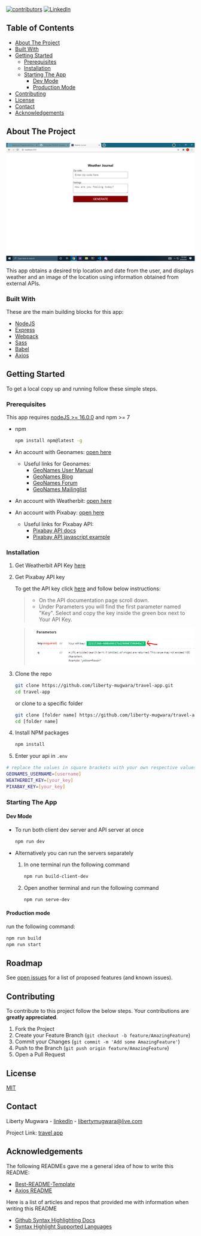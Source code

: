 [![contributors][contributors-shield]][contributors-url]
[![LinkedIn][linkedin-shield]][linkedin-url]

<!-- TABLE OF CONTENTS -->

## Table of Contents

- [About The Project](#about-the-project)
- [Built With](#built-with)
- [Getting Started](#getting-started)
  - [Prerequisites](#prerequisites)
  - [Installation](#installation)
  - [Starting The App](#starting-the-app)
    - [Dev Mode](#dev-mode)
    - [Production Mode](#production-mode)
- [Contributing](#contributing)
- [License](#license)
- [Contact](#contact)
- [Acknowledgements](#acknowledgements)

<!-- ABOUT THE PROJECT -->

## About The Project

[![Travel App screenshot][product-screenshot]](https://mugs-travel-app.herokuapp.com)

This app obtains a desired trip location and date from the user, and displays weather and an image of the location using information obtained from external APIs.

### Built With

These are the main building blocks for this app:

- [NodeJS](https://nodejs.org/)
- [Express](https://expressjs.com/)
- [Webpack](https://webpack.js.org/)
- [Sass](https://sass-lang.com/)
- [Babel](https://babeljs.io/)
- [Axios](https://github.com/axios/axios)

<!-- GETTING STARTED -->

## Getting Started

To get a local copy up and running follow these simple steps.

### Prerequisites

This app requires [nodeJS >= 16.0.0](https://nodejs.org/en/download/current/) and npm >= 7

- npm
  ```sh
  npm install npm@latest -g
  ```
- An account with Geonames: [open here](http://www.geonames.org/login)

  - Useful links for Geonames:
    - [GeoNames User Manual](http://www.geonames.org/manual.html)
    - [GeoNames Blog](http://geonames.wordpress.com)
    - [GeoNames Forum](http://forum.geonames.org)
    - [GeoNames Mailinglist](http://groups.google.com/group/geonames)

- An account with Weatherbit: [open here](https://www.weatherbit.io/account/create)
- An account with Pixabay: [open here](https://pixabay.com/)
  - Useful links for Pixabay API:
    - [Pixabay API docs](https://pixabay.com/api/docs/)
    - [Pixabay API javascript example](https://pixabay.com/api/docs/#api_javascript_example)

### Installation

1. Get Weatherbit API Key [here](https://www.weatherbit.io/account/dashboard)
2. Get Pixabay API key

   To get the API key click [here](https://pixabay.com/api/docs/) and follow below instructions:

   > - On the API documentation page scroll down.
   > - Under Parameters you will find the first parameter named "Key". Select and copy the key inside the green box next to Your API Key.

   > [![Pixabay API Key screenshot][pixabay-screenshot]](#installation)

3. Clone the repo
   ```sh
   git clone https://github.com/liberty-mugwara/travel-app.git
   cd travel-app
   ```
   or clone to a specific folder
   ```sh
   git clone [folder name] https://github.com/liberty-mugwara/travel-app.git
   cd [folder name]
   ```
4. Install NPM packages

   ```sh
   npm install
   ```

5. Enter your api in `.env`

```sh
# replace the values in square brackets with your own respective values
GEONAMES_USERNAME=[username]
WEATHERBIT_KEY=[your_key]
PIXABAY_KEY=[your_key]
```

### Starting The App

#### Dev Mode

- To run both client dev server and API server at once
  ```sh
  npm run dev
  ```
- Alternatively you can run the servers separately

  1.  In one terminal run the following command

      ```sh
      npm run build-client-dev
      ```

  2.  Open another terminal and run the following command
      ```sh
      npm run serve-dev
      ```

#### Production mode

run the following command:

```sh
npm run build
npm run start
```

<!-- ROADMAP -->

## Roadmap

See [open issues](https://github.com/liberty-mugwara/travel-app/issues) for a list of proposed features (and known issues).

<!-- CONTRIBUTING -->

## Contributing

To contribute to this project follow the below steps. Your contributions are **greatly appreciated**.

1. Fork the Project
2. Create your Feature Branch (`git checkout -b feature/AmazingFeature`)
3. Commit your Changes (`git commit -m 'Add some AmazingFeature'`)
4. Push to the Branch (`git push origin feature/AmazingFeature`)
5. Open a Pull Request

<!-- LICENSE -->

## License

[MIT](LICENSE.txt)

<!-- CONTACT -->

## Contact

Liberty Mugwara - [linkedIn][linkedin-url] - libertymugwara@live.com

Project Link: [travel app](https://github.com/liberty-mugwara/travel-app)

<!-- ACKNOWLEDGEMENTS -->

## Acknowledgements

The following READMEs gave me a general idea of how to write this README:

- [Best-README-Template](https://github.com/othneildrew/Best-README-Template/master/README.md)
- [Axios README](https://github.com/axios/axios/blob/master/README.md)

Here is a list of articles and repos that provided me with information when writing this README

- [Github Syntax Highlighting Docs][syntax-highlighting-docs]
- [Syntax Highlight Supported Languages][syntax-highlight-supported-lang-url]

<!-- MARKDOWN Links -->

[contributors-shield]: https://img.shields.io/github/contributors/liberty-mugwara/travel-app.svg?style=flat-square
[contributors-url]: https://github.com/liberty-mugwara/travel-app/graphs/contributors
[linkedin-shield]: https://img.shields.io/badge/-LinkedIn-black.svg?style=flat-square&logo=linkedin&colorB=555
[syntax-highlight-supported-lang-url]: https://github.com/github/linguist/blob/master/lib/linguist/languages.yml
[syntax-highlighting-docs]: https://docs.github.com/en/github/writing-on-github/working-with-advanced-formatting/creating-and-highlighting-code-blocks
[linkedin-url]: https://linkedin.com/in/liberty-mugwara
[product-screenshot]: src/assets/project.png
[pixabay-screenshot]: src/assets/pixabay-api-key.png
